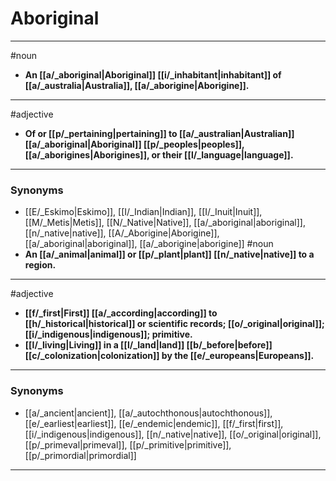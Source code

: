 # Aboriginal
---
#noun
- **An [[a/_aboriginal|Aboriginal]] [[i/_inhabitant|inhabitant]] of [[a/_australia|Australia]], [[a/_aborigine|Aborigine]].**
---
#adjective
- **Of or [[p/_pertaining|pertaining]] to [[a/_australian|Australian]] [[a/_aboriginal|Aboriginal]] [[p/_peoples|peoples]], [[a/_aborigines|Aborigines]], or their [[l/_language|language]].**
---
### Synonyms
- [[E/_Eskimo|Eskimo]], [[I/_Indian|Indian]], [[I/_Inuit|Inuit]], [[M/_Metis|Metis]], [[N/_Native|Native]], [[a/_aboriginal|aboriginal]], [[n/_native|native]], [[A/_Aborigine|Aborigine]], [[a/_aboriginal|aboriginal]], [[a/_aborigine|aborigine]]
#noun
- **An [[a/_animal|animal]] or [[p/_plant|plant]] [[n/_native|native]] to a region.**
---
#adjective
- **[[f/_first|First]] [[a/_according|according]] to [[h/_historical|historical]] or scientific records; [[o/_original|original]]; [[i/_indigenous|indigenous]]; primitive.**
- **[[l/_living|Living]] in a [[l/_land|land]] [[b/_before|before]] [[c/_colonization|colonization]] by the [[e/_europeans|Europeans]].**
---
### Synonyms
- [[a/_ancient|ancient]], [[a/_autochthonous|autochthonous]], [[e/_earliest|earliest]], [[e/_endemic|endemic]], [[f/_first|first]], [[i/_indigenous|indigenous]], [[n/_native|native]], [[o/_original|original]], [[p/_primeval|primeval]], [[p/_primitive|primitive]], [[p/_primordial|primordial]]
---
